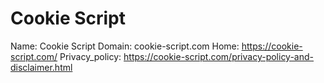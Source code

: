 
# Cookie Script

Name: Cookie Script
Domain: cookie-script.com
Home: https://cookie-script.com/
Privacy_policy: https://cookie-script.com/privacy-policy-and-disclaimer.html
